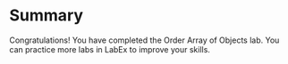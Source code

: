 # Summary

Congratulations! You have completed the Order Array of Objects lab. You can practice more labs in LabEx to improve your skills.

